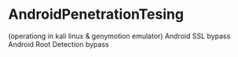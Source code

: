 # AndroidPenetrationTesing 
(operationg in kali linux & genymotion emulator)
Android SSL bypass 
Android Root Detection bypass


